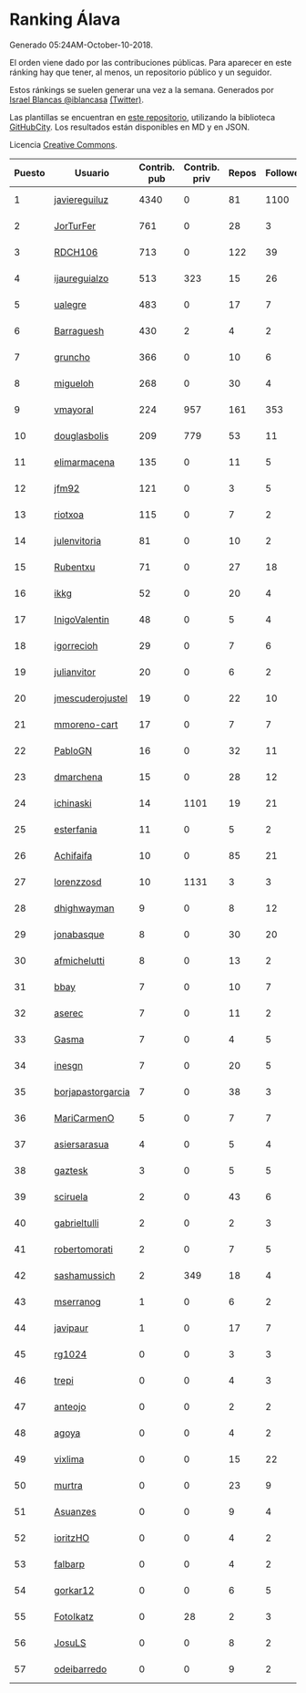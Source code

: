 # Ranking Álava

Generado 05:24AM-October-10-2018.

El orden viene dado por las contribuciones públicas. Para aparecer en este ránking hay que tener, al menos, un repositorio público y un seguidor.

Estos ránkings se suelen generar una vez a la semana. Generados por [Israel Blancas @iblancasa](https://github.com/iblancasa/) [(Twitter)](https://twitter.com/iblancasa).

Las plantillas se encuentran en [este repositorio](https://github.com/iblancasa/GH-Spanish-Ranking), utilizando la biblioteca [GitHubCity](https://github.com/iblancasa/GitHubCity). Los resultados están disponibles en MD y en JSON.

Licencia [Creative Commons](https://creativecommons.org/licenses/by/4.0/).

| Puesto   |  Usuario  | Contrib. pub | Contrib. priv |Repos| Followers | Desde |  Avatar  |
|----------|-----------|--------------|---------------|-----|-----------|-------|----------|
|1|[javiereguiluz](https://github.com/javiereguiluz)|4340|0|81|1100|2009-04-13|![javiereguiluz]()|
|2|[JorTurFer](https://github.com/JorTurFer)|761|0|28|3|2018-02-27|![JorTurFer]()|
|3|[RDCH106](https://github.com/RDCH106)|713|0|122|39|2012-02-28|![RDCH106]()|
|4|[ijaureguialzo](https://github.com/ijaureguialzo)|513|323|15|26|2014-02-21|![ijaureguialzo]()|
|5|[ualegre](https://github.com/ualegre)|483|0|17|7|2016-04-04|![ualegre]()|
|6|[Barraguesh](https://github.com/Barraguesh)|430|2|4|2|2017-01-25|![Barraguesh]()|
|7|[gruncho](https://github.com/gruncho)|366|0|10|6|2010-08-08|![gruncho]()|
|8|[migueloh](https://github.com/migueloh)|268|0|30|4|2017-03-24|![migueloh]()|
|9|[vmayoral](https://github.com/vmayoral)|224|957|161|353|2012-01-24|![vmayoral]()|
|10|[douglasbolis](https://github.com/douglasbolis)|209|779|53|11|2014-12-05|![douglasbolis]()|
|11|[elimarmacena](https://github.com/elimarmacena)|135|0|11|5|2016-07-11|![elimarmacena]()|
|12|[jfm92](https://github.com/jfm92)|121|0|3|5|2015-08-03|![jfm92]()|
|13|[riotxoa](https://github.com/riotxoa)|115|0|7|2|2015-09-01|![riotxoa]()|
|14|[julenvitoria](https://github.com/julenvitoria)|81|0|10|2|2018-02-01|![julenvitoria]()|
|15|[Rubentxu](https://github.com/Rubentxu)|71|0|27|18|2011-02-07|![Rubentxu]()|
|16|[ikkg](https://github.com/ikkg)|52|0|20|4|2015-01-24|![ikkg]()|
|17|[InigoValentin](https://github.com/InigoValentin)|48|0|5|4|2013-09-30|![InigoValentin]()|
|18|[igorrecioh](https://github.com/igorrecioh)|29|0|7|6|2015-10-06|![igorrecioh]()|
|19|[julianvitor](https://github.com/julianvitor)|20|0|6|2|2016-10-16|![julianvitor]()|
|20|[jmescuderojustel](https://github.com/jmescuderojustel)|19|0|22|10|2013-06-20|![jmescuderojustel]()|
|21|[mmoreno-cart](https://github.com/mmoreno-cart)|17|0|7|7|2014-02-04|![mmoreno-cart]()|
|22|[PabloGN](https://github.com/PabloGN)|16|0|32|11|2014-02-04|![PabloGN]()|
|23|[dmarchena](https://github.com/dmarchena)|15|0|28|12|2013-02-18|![dmarchena]()|
|24|[ichinaski](https://github.com/ichinaski)|14|1101|19|21|2012-05-19|![ichinaski]()|
|25|[esterfania](https://github.com/esterfania)|11|0|5|2|2018-01-07|![esterfania]()|
|26|[Achifaifa](https://github.com/Achifaifa)|10|0|85|21|2013-11-18|![Achifaifa]()|
|27|[lorenzzosd](https://github.com/lorenzzosd)|10|1131|3|3|2015-10-20|![lorenzzosd]()|
|28|[dhighwayman](https://github.com/dhighwayman)|9|0|8|12|2009-04-10|![dhighwayman]()|
|29|[jonabasque](https://github.com/jonabasque)|8|0|30|20|2012-05-05|![jonabasque]()|
|30|[afmichelutti](https://github.com/afmichelutti)|8|0|13|2|2017-05-29|![afmichelutti]()|
|31|[bbay](https://github.com/bbay)|7|0|10|7|2013-06-20|![bbay]()|
|32|[aserec](https://github.com/aserec)|7|0|11|2|2014-02-13|![aserec]()|
|33|[Gasma](https://github.com/Gasma)|7|0|4|5|2014-09-10|![Gasma]()|
|34|[inesgn](https://github.com/inesgn)|7|0|20|5|2014-04-26|![inesgn]()|
|35|[borjapastorgarcia](https://github.com/borjapastorgarcia)|7|0|38|3|2015-10-06|![borjapastorgarcia]()|
|36|[MariCarmenO](https://github.com/MariCarmenO)|5|0|7|7|2016-02-11|![MariCarmenO]()|
|37|[asiersarasua](https://github.com/asiersarasua)|4|0|5|4|2013-01-06|![asiersarasua]()|
|38|[gaztesk](https://github.com/gaztesk)|3|0|5|5|2012-11-20|![gaztesk]()|
|39|[sciruela](https://github.com/sciruela)|2|0|43|6|2011-03-23|![sciruela]()|
|40|[gabrieltulli](https://github.com/gabrieltulli)|2|0|2|3|2012-06-13|![gabrieltulli]()|
|41|[robertomorati](https://github.com/robertomorati)|2|0|7|5|2013-02-02|![robertomorati]()|
|42|[sashamussich](https://github.com/sashamussich)|2|349|18|4|2015-10-21|![sashamussich]()|
|43|[mserranog](https://github.com/mserranog)|1|0|6|2|2012-04-17|![mserranog]()|
|44|[javipaur](https://github.com/javipaur)|1|0|17|7|2013-02-06|![javipaur]()|
|45|[rg1024](https://github.com/rg1024)|0|0|3|3|2010-05-02|![rg1024]()|
|46|[trepi](https://github.com/trepi)|0|0|4|3|2011-04-27|![trepi]()|
|47|[anteojo](https://github.com/anteojo)|0|0|2|2|2009-04-06|![anteojo]()|
|48|[agoya](https://github.com/agoya)|0|0|4|2|2012-02-03|![agoya]()|
|49|[vixlima](https://github.com/vixlima)|0|0|15|22|2009-08-08|![vixlima]()|
|50|[murtra](https://github.com/murtra)|0|0|23|9|2012-06-05|![murtra]()|
|51|[Asuanzes](https://github.com/Asuanzes)|0|0|9|4|2013-05-12|![Asuanzes]()|
|52|[ioritzHO](https://github.com/ioritzHO)|0|0|4|2|2012-08-19|![ioritzHO]()|
|53|[falbarp](https://github.com/falbarp)|0|0|4|2|2013-05-27|![falbarp]()|
|54|[gorkar12](https://github.com/gorkar12)|0|0|6|5|2013-09-25|![gorkar12]()|
|55|[FotoIkatz](https://github.com/FotoIkatz)|0|28|2|3|2015-11-19|![FotoIkatz]()|
|56|[JosuLS](https://github.com/JosuLS)|0|0|8|2|2015-03-31|![JosuLS]()|
|57|[odeibarredo](https://github.com/odeibarredo)|0|0|9|2|2017-04-27|![odeibarredo]()|

